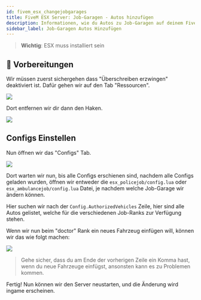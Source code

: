 ```yaml
---
id: fivem_esx_changejobgarages
title: FiveM ESX Server: Job-Garagen - Autos hinzufügen
description: Informationen, wie du Autos zu Job-Garagen auf deinem FiveM-Server mit ESX von ZAP-Hosting hinzufügen kannst - ZAP-Hosting.com Dokumentationen
sidebar_label: Job-Garagen Autos Hinzufügen
---
```


> **Wichtig**: ESX muss installiert sein


## 📔 Vorbereitungen

Wir müssen zuerst sichergehen dass "Überschreiben erzwingen" deaktiviert ist.
Dafür gehen wir auf den Tab "Ressourcen".

![](https://screensaver01.zap-hosting.com/index.php/s/6ZXxWHN4wCE6WcE/preview)

Dort entfernen wir dir dann den Haken.

![](https://screensaver01.zap-hosting.com/index.php/s/gQ885gn4qkCyxbi/preview)


## Configs Einstellen

Nun öffnen wir das "Configs" Tab.

![](https://screensaver01.zap-hosting.com/index.php/s/4PbLXXsMFX4xq34/preview)

Dort warten wir nun, bis alle Configs erschienen sind, nachdem alle Configs geladen wurden, öffnen wir entweder die `esx_policejob/config.lua` oder `esx_ambulancejob/config.lua` Datei, je nachdem welche Job-Garage wir ändern können.

Hier suchen wir nach der `Config.AuthorizedVehicles` Zeile, hier sind alle Autos gelistet, welche für die verschiedenen Job-Ranks zur Verfügung stehen.

Wenn wir nun beim "doctor" Rank ein neues Fahrzeug einfügen will, können wir das wie folgt machen:

![](https://screensaver01.zap-hosting.com/index.php/s/CR46LHJ5tScm9f9/preview)

> Gehe sicher, dass du am Ende der vorherigen Zeile ein Komma hast, wenn du neue Fahrzeuge einfügst, ansonsten kann es zu Problemen kommen.

Fertig! Nun können wir den Server neustarten, und die Änderung wird ingame erscheinen.
